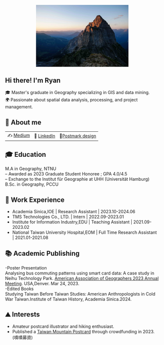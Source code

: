 <p align="center">
<img src="https://raw.githubusercontent.com/ryanma20/ryanma20/refs/heads/main/pic.jpeg" alt="image" style="width:60%;">

## Hi there! I'm Ryan

🎓 Master's graduate in Geography specializing in GIS and data mining.  
🌍 Passionate about spatial data analysis, processing, and project management.

## 📌 About me
| | | |
| :--- | :--- | :--- |
| ✍️ [Medium](https://medium.com/@mmaryan73) | 💼 [LinkedIn](https://www.linkedin.com/in/zhi-yang-m-043808217/) | 📮[Postmark design](https://www.post.gov.tw/post/internet/Philately/sz_stampmark_dtl.jsp?temp_sn=12444&ID=507)|

## 🎓 Education
M.A   in Geography, NTNU<br />
– Awarded as 2023 Graduate Student Honoree ; GPA 4.0/4.5<br />
– Exchange to the Institut für Geographie at UHH (Universität Hamburg)<br />
B.Sc. in Geography, PCCU<br />

## 💼 Work Experience
- Academia Sinica,IOE | Research Assistant | 2023.10-2024.06 
- TMS Technologies Co., LTD. | Intern | 2022.09-2023.01 
- Institute for Information Industry,EDU | Teaching Assistant | 2021.09-2023.02 
- National Taiwan University Hospital,EOM | Full Time Research Assistant | 2021.01-2021.08

## 📚 Academic Publishing 
-Poster Presentation<br />
Analysing bus commuting patterns using smart card data: A case study in Neihu Technology Park.</em> [American Association of Geographers 2023 Annual Meeting](https://aag.secure-platform.com/aag2023/solicitations/39/sessiongallery/6823)</em>. USA,Denver. Mar 24, 2023.<br />
-Edited Books<br />
Studying Taiwan Before Taiwan Studies: American Anthropologists in Cold War Taiwan.</em>Institute of Taiwan History, Academia Sinica</em>.2024.<br />
## ⛰️ Interests
- Amateur postcard illustrator and hiking enthusiast.  
- Published a [Taiwan Mountain Postcard](https://www.zeczec.com/projects/mtpostcard) through crowdfunding in 2023.(嘖嘖募資)


